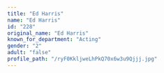 ```yaml
---
title: "Ed Harris"
name: "Ed Harris"
id: "228"
original_name: "Ed Harris"
known_for_department: "Acting"
gender: "2"
adult: "false"
profile_path: "/ryF0KkljweLhPkQ70x6w3u9Qjjj.jpg"
---
```

